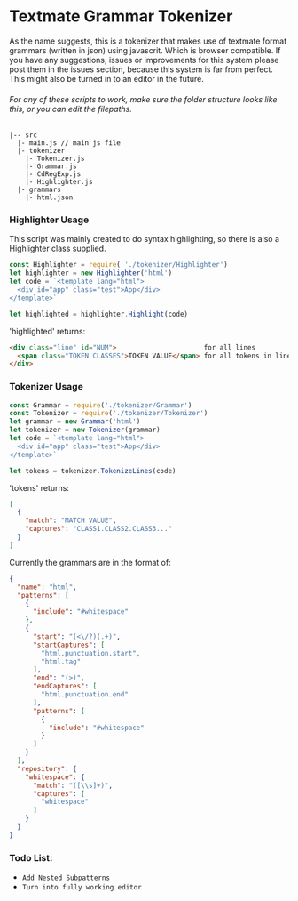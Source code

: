 # Textmate Grammar Tokenizer
As the name suggests, this is a tokenizer that makes use of textmate format grammars (written in json) using  javascrit. Which is browser compatible. If you have any suggestions, issues or improvements for this system please post them in the issues section, because this system is far from perfect.
This might also be turned in to an editor in the future.

###### For any of these scripts to work, make sure the folder structure looks like this, or you can edit the filepaths.
```
|-- src
  |- main.js // main js file
  |- tokenizer
    |- Tokenizer.js
    |- Grammar.js
    |- CdRegExp.js
    |- Highlighter.js
  |- grammars
    |- html.json
```

### Highlighter Usage
This script was mainly created to do syntax highlighting, so there is also a Highlighter class supplied.
```javascript
const Highlighter = require( './tokenizer/Highlighter')
let highlighter = new Highlighter('html')
let code = `<template lang="html">
  <div id="app" class="test">App</div>
</template>`

let highlighted = highlighter.Highlight(code)
```

'highlighted' returns:
```html
<div class="line" id="NUM">                      for all lines
  <span class="TOKEN CLASSES">TOKEN VALUE</span> for all tokens in line
</div>
```

### Tokenizer Usage
```javascript
const Grammar = require('./tokenizer/Grammar')
const Tokenizer = require('./tokenizer/Tokenizer')
let grammar = new Grammar('html')
let tokenizer = new Tokenizer(grammar)
let code = `<template lang="html">
  <div id="app" class="test">App</div>
</template>`

let tokens = tokenizer.TokenizeLines(code)
```

'tokens' returns:
```json
[
  {
    "match": "MATCH VALUE",
    "captures": "CLASS1.CLASS2.CLASS3..."
  }
]
```

Currently the grammars are in the format of:
```json
{
  "name": "html",
  "patterns": [
    {
      "include": "#whitespace"
    },
    {
      "start": "(<\/?)(.+)",
      "startCaptures": [
        "html.punctuation.start",
        "html.tag"
      ],
      "end": "(>)",
      "endCaptures": [
        "html.punctuation.end"
      ],
      "patterns": [
        {
          "include": "#whitespace"
        }
      ]
    }
  ],
  "repository": {
    "whitespace": {
      "match": "([\\s]+)",
      "captures": [
        "whitespace"
      ]
    }
  }
}
```

### Todo List:
* `Add Nested Subpatterns`
* `Turn into fully working editor`
